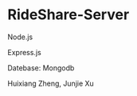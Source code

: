 RideShare-Server
================
Node.js

Express.js

Datebase: Mongodb


Huixiang Zheng, Junjie Xu
